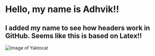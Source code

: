 # Hello, my name is Adhvik!!
## I added my name to see how headers work in GitHub. Seems like this is based on Latex!!


![Image of Yaktocat](https://octodex.github.com/images/yaktocat.png)




















